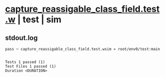 # [capture_reassigable_class_field.test.w](../../../../../examples/tests/valid/capture_reassigable_class_field.test.w) | test | sim

## stdout.log
```log
pass ─ capture_reassigable_class_field.test.wsim » root/env0/test:main
 
 
Tests 1 passed (1)
Test Files 1 passed (1)
Duration <DURATION>
```

